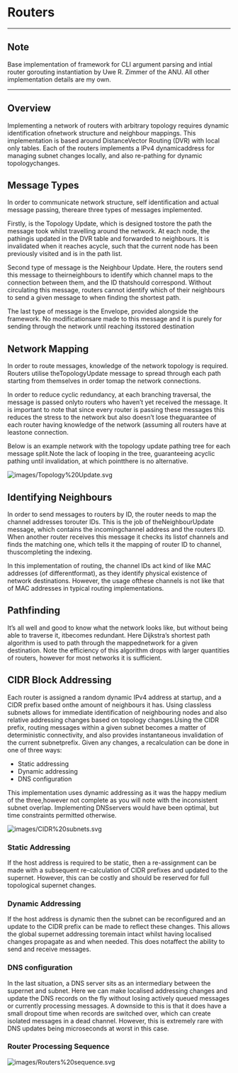 # Routers

---

## Note

Base implementation of framework for CLI argument parsing and intial router gorouting instantiation by Uwe R. Zimmer of the ANU. All other implementation details are my own. 

---

## Overview

Implementing a network of routers with arbitrary topology requires dynamic identification ofnetwork structure and neighbour mappings. This implementation is based around DistanceVector Routing (DVR) with local only tables. Each of the routers implements a IPv4 dynamicaddress for managing subnet changes locally, and also re-pathing for dynamic topologychanges.

## Message Types

In order to communicate network structure, self identification and actual message passing, thereare three types of messages implemented. 

Firstly, is the Topology Update, which is designed tostore the path the message took whilst travelling around the network. At each node, the pathingis updated in the DVR table and forwarded to neighbours. It is invalidated when it reaches acycle, such that the current node has been previously visited and is in the path list.

Second type of message is the Neighbour Update. Here, the routers send this message to theirneighbours to identify which channel maps to the connection between them, and the ID thatshould correspond. Without circulating this message, routers cannot identify which of their neighbours to send a given message to when finding the shortest path.

The last type of message is the Envelope, provided alongside the framework. No modificationsare made to this message and it is purely for sending through the network until reaching itsstored destination

## Network Mapping

In order to route messages, knowledge of the network topology is required. Routers utilise theTopologyUpdate​ message to spread through each path starting from themselves in order tomap the network connections.

In order to reduce cyclic redundancy, at each branching traversal, the message is passed onlyto routers who haven’t yet received the message. It is important to note that since every router is passing these messages this reduces the stress to the network but also doesn’t lose theguarantee of each router having knowledge of the network (assuming all routers have at leastone connection.

Below is an example network with the topology update pathing tree for each message split.Note the lack of looping in the tree, guaranteeing acyclic pathing until invalidation, at which pointthere is no alternative.

![images/Topology%20Update.svg](images/Topology%20Update.svg)

## Identifying Neighbours

In order to send messages to routers by ID, the router needs to map the channel addresses torouter IDs. This is the job of the ​NeighbourUpdate​ message, which contains the incomingchannel address and the routers ID. When another router receives this message it checks its listof channels and finds the matching one, which tells it the mapping of router ID to channel, thuscompleting the indexing.

In this implementation of routing, the channel IDs act kind of like MAC addresses (of differentformat), as they identify physical existence of network destinations. However, the usage ofthese channels is not like that of MAC addresses in typical routing implementations.

## Pathfinding

It’s all well and good to know what the network looks like, but without being able to traverse it, itbecomes redundant. Here Dijkstra’s shortest path algorithm is used to path through the mappednetwork for a given destination. Note the efficiency of this algorithm drops with larger quantities of routers, however for most networks it is sufficient.

## CIDR Block Addressing

Each router is assigned a random dynamic IPv4 address at startup, and a CIDR prefix based onthe amount of neighbours it has. Using classless subnets allows for immediate identification of neighbouring nodes and also relative addressing changes based on topology changes.Using the CIDR prefix, routing messages within a given subnet becomes a matter of deterministic connectivity, and also provides instantaneous invalidation of the current subnetprefix. Given any changes, a recalculation can be done in one of three ways:

* Static addressing
* Dynamic addressing
* DNS configuration

This implementation uses dynamic addressing as it was the happy medium of the three,however not complete as you will note with the inconsistent subnet overlap. Implementing DNSservers would have been optimal, but time constraints permitted otherwise.

![images/CIDR%20subnets.svg](images/CIDR%20subnets.svg)

### Static Addressing

If the host address is required to be static, then a re-assignment can be made with a subsequent re-calculation of CIDR prefixes and updated to the supernet. However, this can be costly and should be reserved for full topological supernet changes.

### Dynamic Addressing

If the host address is dynamic then the subnet can be reconfigured and an update to the CIDR prefix can be made to reflect these changes. This allows the global supernet addressing toremain intact whilst having localised changes propagate as and when needed. This does notaffect the ability to send and receive messages.

### DNS configuration

In the last situation, a DNS server sits as an intermediary between the supernet and subnet. Here we can make localised addressing changes and update the DNS records on the fly without losing actively queued messages or currently processing messages. A downside to this is that it does have a small dropout time when records are switched over, which can create isolated messages in a dead channel. However, this is extremely rare with DNS updates being microseconds at worst in this case.

### Router Processing Sequence

![images/Routers%20sequence.svg](images/Routers%20sequence.svg)
